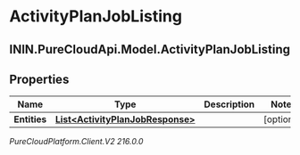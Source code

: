 # ActivityPlanJobListing

## ININ.PureCloudApi.Model.ActivityPlanJobListing

## Properties

|Name | Type | Description | Notes|
|------------ | ------------- | ------------- | -------------|
| **Entities** | [**List&lt;ActivityPlanJobResponse&gt;**](ActivityPlanJobResponse) |  | [optional] |



_PureCloudPlatform.Client.V2 216.0.0_

